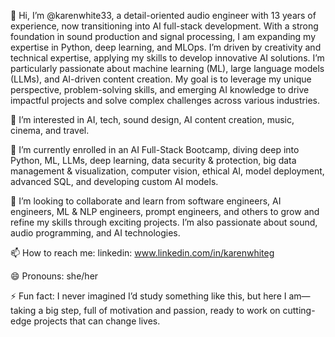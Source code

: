 👋 Hi, I’m @karenwhite33, a detail-oriented audio engineer with 13 years of experience, now transitioning into AI full-stack development. With a strong foundation in sound production and signal processing, I am expanding my expertise in Python, deep learning, and MLOps. I’m driven by creativity and technical expertise, applying my skills to develop innovative AI solutions. I’m particularly passionate about machine learning (ML), large language models (LLMs), and AI-driven content creation. My goal is to leverage my unique perspective, problem-solving skills, and emerging AI knowledge to drive impactful projects and solve complex challenges across various industries.

👀 I’m interested in AI, tech, sound design, AI content creation, music, cinema, and travel.

🌱 I’m currently enrolled in an AI Full-Stack Bootcamp, diving deep into Python, ML, LLMs, deep learning, data security & protection, big data management & visualization, computer vision, ethical AI, model deployment, advanced SQL, and developing custom AI models.

💞️ I’m looking to collaborate and learn from software engineers, AI engineers, ML & NLP engineers, prompt engineers, and others to grow and refine my skills through exciting projects. I’m also passionate about sound, audio programming, and AI technologies.

📫 How to reach me: linkedin: www.linkedin.com/in/karenwhiteg

😄 Pronouns: she/her

⚡ Fun fact: I never imagined I’d study something like this, but here I am—taking a big step, full of motivation and passion, ready to work on cutting-edge projects that can change lives.

<!---
karenwhite33/karenwhite33 is a ✨ special ✨ repository because its `README.md` (this file) appears on your GitHub profile.
You can click the Preview link to take a look at your changes.
--->
